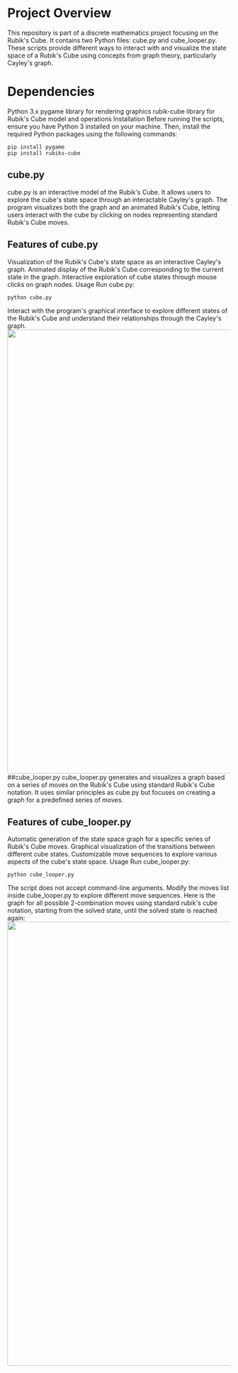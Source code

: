 
# Project Overview

This repository is part of a discrete mathematics project focusing on the Rubik's Cube. It contains two Python files: cube.py and cube_looper.py. These scripts provide different ways to interact with and visualize the state space of a Rubik's Cube using concepts from graph theory, particularly Cayley's graph.

# Dependencies
Python 3.x
pygame library for rendering graphics
rubik-cube library for Rubik's Cube model and operations
Installation
Before running the scripts, ensure you have Python 3 installed on your machine. Then, install the required Python packages using the following commands:

```
pip install pygame
pip install rubiks-cube
```
## cube.py
cube.py is an interactive model of the Rubik's Cube. It allows users to explore the cube's state space through an interactable Cayley's graph. The program visualizes both the graph and an animated Rubik's Cube, letting users interact with the cube by clicking on nodes representing standard Rubik's Cube moves.

## Features of cube.py
Visualization of the Rubik's Cube's state space as an interactive Cayley's graph.
Animated display of the Rubik's Cube corresponding to the current state in the graph.
Interactive exploration of cube states through mouse clicks on graph nodes.
Usage
Run cube.py:
```
python cube.py
```
Interact with the program's graphical interface to explore different states of the Rubik's Cube and understand their relationships through the Cayley's graph.
<img src="pics/1.JPG" width="800" height="1000" />
##cube_looper.py
cube_looper.py generates and visualizes a graph based on a series of moves on the Rubik's Cube using standard Rubik's Cube notation. It uses similar principles as cube.py but focuses on creating a graph for a predefined series of moves.

## Features of cube_looper.py
Automatic generation of the state space graph for a specific series of Rubik's Cube moves.
Graphical visualization of the transitions between different cube states.
Customizable move sequences to explore various aspects of the cube's state space.
Usage
Run cube_looper.py:

```
python cube_looper.py
```
The script does not accept command-line arguments. Modify the moves list inside cube_looper.py to explore different move sequences.
Here is the graph for all possible 2-combination moves using standard rubik's cube notation, starting from the solved state, until the solved state is reached again:
<img src="pics/dorito.JPG" width="800" height="1000" />

